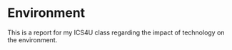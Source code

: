# Environment
This is a report for my ICS4U class regarding the impact of technology on the environment. 
